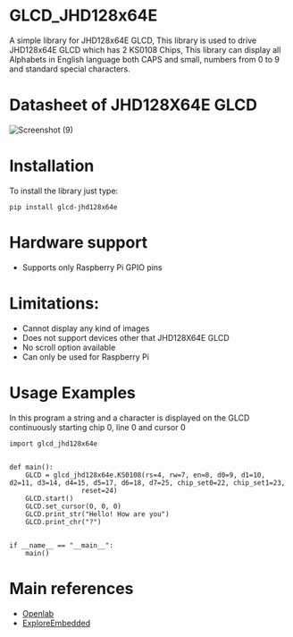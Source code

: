 # GLCD_JHD128x64E
A simple library for JHD128x64E GLCD, This library is used to drive JHD128x64E GLCD which has 2 KS0108 Chips, This library can display all Alphabets in English language both CAPS and small, numbers from 0 to 9 and standard special characters.

# Datasheet of JHD128X64E GLCD

![Screenshot (9)](https://user-images.githubusercontent.com/101356753/166966236-b1e28cfe-5308-448c-996c-f09271cd8e70.png)

# Installation 
To install the library just type:
```
pip install glcd-jhd128x64e
```

# Hardware support
* Supports only Raspberry Pi GPIO pins

# Limitations:

* Cannot display any kind of images
* Does not support devices other that JHD128X64E GLCD
* No scroll option available
* Can only be used for Raspberry Pi

# Usage Examples
In this program a string and a character is displayed on the GLCD continuously starting chip 0, line 0 and cursor 0

```
import glcd_jhd128x64e    

      
def main():
    GLCD = glcd_jhd128x64e.KS0108(rs=4, rw=7, en=8, d0=9, d1=10, d2=11, d3=14, d4=15, d5=17, d6=18, d7=25, chip_set0=22, chip_set1=23,
                  reset=24)
    GLCD.start()
    GLCD.set_cursor(0, 0, 0)
    GLCD.print_str("Hello! How are you")
    GLCD.print_chr("?")
        
            
if __name__ == "__main__":
    main()
```

# Main references
* [Openlab](https://openlabpro.com/guide/ks0108-graphic-lcd-interfacing-pic18f4550-part-2/)
* [ExploreEmbedded](https://github.com/ExploreEmbedded/Tutorials) 
